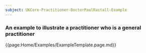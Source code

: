 ```yaml
---
subject: UKCore-Practitioner-DoctorPaulRastall-Example
---
```

### An example to illustrate a practitioner who is a general practitioner

{{page:Home/Examples/ExampleTemplate.page.md}}